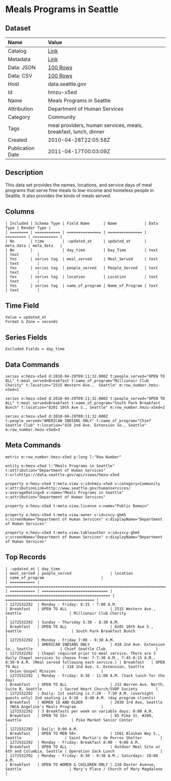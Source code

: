 # Meals Programs in Seattle

## Dataset

| Name | Value |
| :--- | :---- |
| Catalog | [Link](https://catalog.data.gov/dataset/meals-programs-in-seattle-de35a) |
| Metadata | [Link](https://data.seattle.gov/api/views/hmzu-x5ed) |
| Data: JSON | [100 Rows](https://data.seattle.gov/api/views/hmzu-x5ed/rows.json?max_rows=100) |
| Data: CSV | [100 Rows](https://data.seattle.gov/api/views/hmzu-x5ed/rows.csv?max_rows=100) |
| Host | data.seattle.gov |
| Id | hmzu-x5ed |
| Name | Meals Programs in Seattle |
| Attribution | Department of Human Services |
| Category | Community |
| Tags | meal providers, human services, meals, breakfast, lunch, dinner |
| Created | 2010-04-28T22:05:58Z |
| Publication Date | 2011-04-17T00:03:09Z |

## Description

This data set provides the names, locations, and service days of meal programs that serve free meals to low-income and homeless people in Seattle. It also provides the kinds of meals served.

## Columns

```ls
| Included | Schema Type | Field Name      | Name            | Data Type | Render Type |
| ======== | =========== | =============== | =============== | ========= | =========== |
| No       | time        | :updated_at     | updated_at      | meta_data | meta_data   |
| No       |             | day_time        | Day_Time        | text      | text        |
| Yes      | series tag  | meal_served     | Meal_Served     | text      | text        |
| Yes      | series tag  | people_served   | People_Served   | text      | text        |
| Yes      | series tag  | location        | Location        | text      | text        |
| Yes      | series tag  | name_of_program | Name_of_Program | text      | text        |
```

## Time Field

```ls
Value = updated_at
Format & Zone = seconds
```

## Series Fields

```ls
Excluded Fields = day_time
```

## Data Commands

```ls
series e:hmzu-x5ed d:2010-04-29T09:11:32.000Z t:people_served="OPEN TO ALL" t:meal_served=Breakfast t:name_of_program="Millionair Club Charity" t:location="2515 Western Ave.,  Seattle" m:row_number.hmzu-x5ed=1

series e:hmzu-x5ed d:2010-04-29T09:11:32.000Z t:people_served="OPEN TO ALL" t:meal_served=Breakfast t:name_of_program="South Park Breakfast Bunch" t:location="8201 10th Ave S., Seattle" m:row_number.hmzu-x5ed=2

series e:hmzu-x5ed d:2010-04-29T09:11:32.000Z t:people_served="AMERICAN INDIANS ONLY" t:name_of_program="Chief Seattle Club" t:location="410 2nd Ave. Extension So., Seattle" m:row_number.hmzu-x5ed=3
```

## Meta Commands

```ls
metric m:row_number.hmzu-x5ed p:long l:"Row Number"

entity e:hmzu-x5ed l:"Meals Programs in Seattle" t:attribution="Department of Human Services" t:url=https://data.seattle.gov/api/views/hmzu-x5ed

property e:hmzu-x5ed t:meta.view v:id=hmzu-x5ed v:category=Community v:attributionLink=http://www.seattle.gov/humanservices/ v:averageRating=0 v:name="Meals Programs in Seattle" v:attribution="Department of Human Services"

property e:hmzu-x5ed t:meta.view.license v:name="Public Domain"

property e:hmzu-x5ed t:meta.view.owner v:id=zxcy-ghm5 v:screenName="Department of Human Services" v:displayName="Department of Human Services"

property e:hmzu-x5ed t:meta.view.tableauthor v:id=zxcy-ghm5 v:screenName="Department of Human Services" v:displayName="Department of Human Services"
```

## Top Records

```ls
| :updated_at | day_time                                                                                                                                                                | meal_served | people_served                 | location                                       | name_of_program                         | 
| =========== | ======================================================================================================================================================================= | =========== | ============================= | ============================================== | ======================================= | 
| 1272532292  | Monday - Friday: 6:15 - 7:00 A.M.                                                                                                                                       | Breakfast   | OPEN TO ALL                   | 2515 Western Ave., Seattle                     | Millionair Club Charity                 | 
| 1272532292  | Sunday - Thursday 5:30 - 8:30 A.M.                                                                                                                                      | Breakfast   | OPEN TO ALL                   | 8201 10th Ave S., Seattle                      | South Park Breakfast Bunch              | 
| 1272532292  | Monday - Friday 7:00 - 9:30 A.M.                                                                                                                                        |             | AMERICAN INDIANS ONLY         | 410 2nd Ave. Extension So., Seattle            | Chief Seattle Club                      | 
| 1272532292  | Chapel required prior to meal service. There are 3 daily Chapel services to choose from: 7-7:30 A.M., 7:45-8:15 A.M., 8:30-9 A.M. (Meal served following each service.) | Breakfast   | OPEN TO ALL                   | 318 2nd Ave. S. Extension, Seattle             | Union Gospel Mission                    | 
| 1272532292  | Monday - Friday: 8:30 - 11:00 A.M. (Sack lunch for the day)                                                                                                             | Breakfast   | OPEN TO ALL                   | 232 Warren Ave. North, Suite B, Seattle        | Sacred Heart Church/SVDP Society        | 
| 1272532292  | Daily: 1st seating is 7:20 - 7:50 A.M. (overnight guests only) 2nd seating is 8:10 - 8:40 A.M. (day program clients)                                                    | Breakfast   | WOMEN 18 AND OLDER            | 2030 3rd Ave, Seattle                          | YWCA Angeline's Meals Program           | 
| 1272532292  | 3 Breakfasts per week on variable days: 8:00 A.M.                                                                                                                       | Breakfast   | OPEN TO 55+                   | 85 Pike St. #200, Seattle                      | Pike Market Senior Center               | 
| 1272532292  | Daily: 8:00 A.M.                                                                                                                                                        | Breakfast   | OPEN TO MEN 50+               | 1561 Alaskan Way S., Seattle                   | Saint Martin's de Porres Shelter        | 
| 1272532292  | Monday - Friday: Breakfast 8:00 - 9:00 A.M.                                                                                                                             | Breakfast   | OPEN TO ALL                   | Outdoor Meal Site at 6th and Columbia, Seattle | Operation Sack Lunch                    | 
| 1272532292  | Monday - Friday: 8:30 - 9:30 A.M.; Saturdays: 10:00 A.M.                                                                                                                | Breakfast   | OPEN TO WOMEN & CHILDREN ONLY | 210 Dexter Avenue, Seattle                     | Mary's Place / Church of Mary Magdalene | 
```